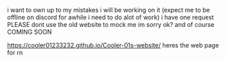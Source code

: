 i want to own up to my mistakes i will be working on it (expect me to be offline on discord for awhile i need to do alot of work)
i have one request PLEASE dont use the old website to mock me im sorry ok?
and of course COMING SOON


https://cooler01233232.github.io/Cooler-01s-website/ heres the web page for rn
